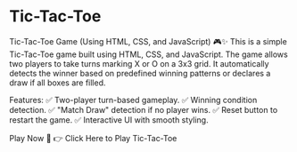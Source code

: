 # Tic-Tac-Toe

Tic-Tac-Toe Game (Using HTML, CSS, and JavaScript) 🎮✨
This is a simple Tic-Tac-Toe game built using HTML, CSS, and JavaScript. The game allows two players to take turns marking X or O on a 3x3 grid. It automatically detects the winner based on predefined winning patterns or declares a draw if all boxes are filled.

Features:
✅ Two-player turn-based gameplay.
✅ Winning condition detection.
✅ "Match Draw" detection if no player wins.
✅ Reset button to restart the game.
✅ Interactive UI with smooth styling.

Play Now 🔗
👉 Click Here to Play Tic-Tac-Toe

